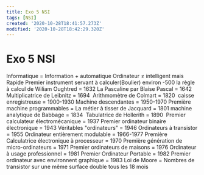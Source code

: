 ```yaml
---
title: Exo 5 NSI
tags: [NSI]
created: '2020-10-28T18:41:57.273Z'
modified: '2020-10-28T18:42:29.320Z'
---
```


# Exo 5 NSI

Informatique = Information + automatique
Ordinateur $\neq$ intelligent mais Rapide
Premier instrument servant à calculer(Boulier) environ -500
la règle à calcul de Wiliam Oughtred = 1632
La Pascaline par Blaise Pascal = 1642 
Multiplicatrice de Leibnitz = 1694 
Arithmomètre de Colmart = 1820 
caisse enregistreuse = 1900-1930
Machine descendantes = 1950-1970
Première machine programmables = La métier à tisser de Jacquard = 1801
machine analytique de Babbage = 1834 
Tabulatrice de Hollerith = 1890 
Premier calculateur électromécanique = 1937
Premier ordinateur binaire électronique = 1943
Véritables "ordinateurs" = 1946
Ordinateurs à transistor = 1955
Ordinateur entièrement modulable = 1966-1977
Première Calculatrice électronique à processeur = 1970
Première génération de micro-ordinateurs = 1971
Premier ordinateurs de maisons = 1976
Ordinateur à usage professionnel = 1981
Premier Ordinateur Portable = 1982
Premier ordinateur avec environnent graphique = 1983
Loi de Moore = Nombres de transistor sur une même surface double tous les 18 mois
